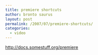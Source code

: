 ```yaml
---
title: premiere shortcuts
author: bronto saurus
layout: post
permalink: /2007/07/premiere-shortcuts/
categories:
  - video
---
```

<a href="http://docs.somestuff.org/premiere/" target="_blank" >http://docs.somestuff.org/premiere</a>
